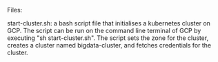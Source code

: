 Files:

start-cluster.sh: a bash script file that initialises a kubernetes cluster on GCP. The script can be run on the command line terminal of GCP by executing "sh start-cluster.sh". The script sets the zone for the cluster, creates a cluster named bigdata-cluster, and fetches credentials for the cluster.